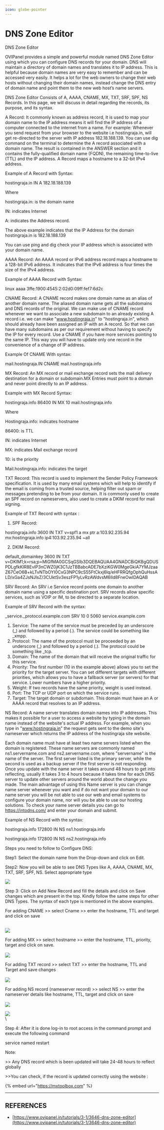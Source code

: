```yaml
---
icon: globe-pointer
---
```


# DNS Zone Editor



DNS Zone Editor

OVIPanel provides a simple and powerful module named DNS Zone Editor using which you can configure DNS records for your domain. DNS will maintain a directory of domain names and translates it to IP address. This is helpful because domain names are very easy to remember and can be accessed very easily. It helps a lot for the web owners to change their web hosts without changing their domain names, instead change the DNS entry of domain name and point them to the new web host’s name servers.

&#x20;

DNS Zone Editor Consists of A,  AAAA, CNAME, MX, TXT, SRF, SPF, NS Records. In this page, we will discuss in detail regarding the records, its purpose, and its syntax.

&#x20;

A Record: It commonly known as address record, It is used to map your domain name to the IP address means it will find the IP address of a computer connected to the internet from a name. For example: Whenever you send request from your browser to the website i.e hostingraja.in, will get re-directed to the server with IP address 182.18.188.139. You can use dig command on the terminal to determine the A record associated with a domain name. The result is contained in the ANSWER section and it contains the fully-qualified domain name (FQDN), the remaining time-to-live (TTL) and the IP address. A Record maps a hostname to a 32-bit IPv4 address.

&#x20;

Example of A Record with Syntax:

hostingraja.in       IN A 182.18.188.139

Where

hostingraja.in: is the domain name

IN: indicates Internet

A: indicates the Address record.

The above example indicates that the IP Address for the domain hostingraja.in is 182.18.188.139

You can use ping and dig check your IP address which is associated with your domain name.

&#x20;

&#x20;

AAAA Record: An AAAA record or IPv6 address record maps a hostname to a 128-bit IPv6 address. It indicates that the IPv6 address is four times the size of the IPv4 address.

Example of AAAA Record with Syntax:

linux  aaaa 3ffe:1900:4545:2:02d0:09ff:fef7:6d2c

&#x20;

CNAME Record: A CNAME record makes one domain name as an alias of another domain name. The aliased domain name gets all the subdomains and DNS records of the original. We can make use of CNAME record whenever we want to associate a new subdomain to an already existing A record i.e. we can make "www.hostingraja.in" to "hostingraja.in", which should already have been assigned an IP with an A record. So that we can have many subdomains as per our requirement without having to specify the IP for every record. Use a CNAME if you have more services pointing to the same IP. This way you will have to update only one record in the convenience of a change of IP address.

Example Of CNAME With syntax:

mail.hostingraja.IN CNAME mail.hostingraja.info

&#x20;

MX Record: An MX record or mail exchange record sets the mail delivery destination for a domain or subdomain.MX Entries must point to a domain and never point directly to an IP address.

Example with MX Record Syntax:

hostingraja.info  86400 IN MX 10 mail.hostingraja.info

Where

Hostingraja.info: indicates hostname

86400:  is TTL

IN:  indicates Internet

MX: indicates Mail exchange record

10: is the priority

Mail.hostingraja.info: indicates the target

&#x20;

&#x20;

TXT Record: This record is used to implement the Sender Policy Framework specification. It is used by many email systems which will help to identify if the email is coming from a trusted source, helping filter out spam or messages pretending to be from your domain. It is commonly used to create an SPF record on nameservers, also used to create a DKIM record for mail signing.

&#x20;

Example of TXT Record with syntax :

1. SPF Record:

hostingraja.info   3600 IN TXT v=spf1 a mx ptr a:103.92.235.94 mx:hostingraja.info ip4:103.92.235.94 \~all

2. DKIM Record:

default\_domainkey  3600 IN TXT v=DKIM1;k=rsa;p=MIGfMA0GCSqGSIb3DQEBAQUAA4GNADCBiQKBgQDUSPDLgfkKIR8EvIP3nCWZ0jK3C1JzTBBabcADE7bXziKGW0MgeGkiA7YMJzaaZ67CeO6B+kLTvNTbOYI0CxG3NPC9cS55FtCkxj6Iq/eHFRRQfgOphQuHssALD/xGa4ZJsNJlsZ/3CUktSv3eszFP1yLvRzAWdvsM6IId8FneOwIDAQAB

SRV Record: An SRV i.e Service record points one domain to another domain name using a specific destination port. SRV records allow specific services, such as VOIP or IM, to be directed to a separate location.

&#x20;

Example of SRV Record with the syntax:

\_service.\_protocol.example.com  SRV 10 0 5060 service.example.com

1. Service: The name of the service must be preceded by an underscore (\_) and followed by a period (.). The service could be something like \_xmpp.
2. Protocol: The name of the protocol must be proceeded by an underscore (\_) and followed by a period (.). The protocol could be something like \_tcp.
3. Domain: The name of the domain that will receive the original traffic for this service.
4. Priority: The first number (10 in the example above) allows you to set the priority for the target server. You can set different targets with different priorities, which allows you to have a fallback server (or servers) for that service. Lower numbers have a higher priority.
5. Weight: If two records have the same priority, weight is used instead.
6. Port: The TCP or UDP port on which the service runs.
7. Target: The target domain or subdomain. This domain must have an A or AAAA record that resolves to an IP address.

&#x20;

NS Record: A name server translates domain names into IP addresses. This makes it possible for a user to access a website by typing in the domain name instead of the website's actual IP address. For example, when you type in "www.hostingraja.in" the request gets sent to the demo site's nameserver which returns the IP address of the hostingraja site website.

Each domain name must have at least two name servers listed when the domain is registered. These name servers are commonly named ns1.servername.com and ns2.servername.com, where "servername" is the name of the server. The first server listed is the primary server, while the second is used as a backup server if the first server is not responding. Once you update with the name server it takes around 48 hours to get into reflecting, usually it takes 3 to 4 hours because it takes time for each DNS server to update other servers around the world about the change you made. The main advantage of using this Name server is you can change name server whenever you want and if do not want your domain to our name server you will be not able to use our web and email systems to configure your domain name, nor will you be able to use our hosting solutions. To check your name server details you can go to https://intodns.com/ and enter your domain and submit.

&#x20;

Example of NS Record with the syntax:

hostingraja.info   172800 IN NS ns1.hostingraja.info

hostingraja.info   172800 IN NS ns2.hostingraja.info

&#x20;

Steps you need to follow to Configure DNS:

Step1: Select the domain name from the Drop-down and click on Edit.

&#x20;

Step2: Now you will be able to see DNS Types like A, AAAA, CNAME, MX, TXT, SRF, SPF, NS. Select appropriate type

![](https://image.hostingraja.in/images/dns-zone-editor.png)

Step 3: Click on Add New Record and fill the details and click on Save changes which are present in the top. Kindly follow the same steps for other DNS Types. The syntax of each type is mentioned in the above examples.

For adding  CNAME >> select Cname >> enter the hostname, TTL and target and click on save

\
![](https://image.hostingraja.in/images/dns-zone-editor1.png)

For adding MX >> select hostname >> enter the hostname, TTL, priority, target and click on save.\
\
![](https://image.hostingraja.in/images/dns-zone-editor2.png)

For adding TXT record >> select TXT >> enter the hostname, TTL and Target and save changes\
\
![](https://image.hostingraja.in/images/dns-zone-editor3.png)

For adding NS record (nameserver record) >> select NS >> enter the nameserver details like hostname, TTL, target and click on save\
\
![](https://image.hostingraja.in/images/dns-zone-editor4.png)

![](https://image.hostingraja.in/images/dns-zone-editor5.png)\
\


Step 4: After it is done log-in to root access in the command prompt and execute the following command

&#x20;                       service named restart

&#x20;

Note:

\>> Any DNS record which is been updated will take 24-48 hours to reflect globally

\>>You can check, if the record is updated correctly using the website :

{% embed url="https://mxtoolbox.com" %}



***

## REFERENCES

* [https://www.ovipanel.in/tutorials/3-1/3646-dns-zone-editor](https://www.ovipanel.in/tutorials/3-1/3646-dns-zone-editor)
